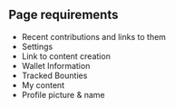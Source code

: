## Page requirements
- Recent contributions and links to them
- Settings
- Link to content creation
- Wallet Information
- Tracked Bounties
- My content
- Profile picture & name